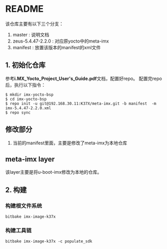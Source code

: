 # README

该仓库主要有以下三个分支：
1. master : 说明文档
2. zeus-5.4.47-2.2.0 : 对应原yocto中的meta-imx
3. manifest : 放置该版本的manifest的xml文件


## 1. 初始化仓库

参考**i.MX_Yocto_Project_User's_Guide.pdf**文档，配置好repo。
配置完repo后，执行以下指令：

```shell
$ mkdir imx-yocto-bsp
$ cd imx-yocto-bsp
$ repo init -u git@192.168.30.11:K37X/meta-imx.git -b manifest  -m imx-5.4.47-2.2.0.xml
$ repo sync
```

## 修改部分

1. 当前的manifest里面，主要是修改了meta-imx为本地仓库

## meta-imx layer

该layer主要是将u-boot-imx修改为本地的仓库。


## 2. 构建

### 构建根文件系统

```shell
bitbake imx-image-k37x
```

### 构建工具链

```shell
bitbake imx-image-k37x -c populate_sdk
```

